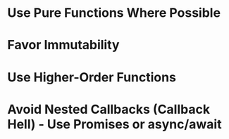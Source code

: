 

# Use Pure Functions Where Possible

# Favor Immutability

# Use Higher-Order Functions 

# Avoid Nested Callbacks (Callback Hell) - Use Promises or async/await